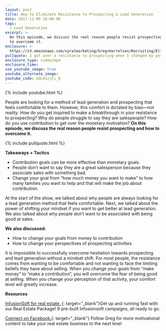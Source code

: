 ```yaml
---
layout: post
title: How to Eliminate Resistance to Prospecting & Lead Generation
date: 2017-11-09 16:08:00
tags:
  - Lead Generation
excerpt: >-
  On this episode, we discuss the real reason people resist prospecting and how
  to overcome it.
enclosure: >-
  https://s3.amazonaws.com/vyralmarketing/Greg+Harrelson/Recruiting/Eliminate+Resistance.mp4
pullquote: I got over a resistance to prospecting when I changed my perspective.
enclosure_type: video/mp4
enclosure_time:
use_youtube_image: true
youtube_alternate_image:
youtube_code: bOLm3zjCi_0
---
```


{% include youtube.html %}

People are looking for a method of lead generation and prospecting that feels comfortable to them. However, this comfort is dictated by bias—not reality. How do you get inspired to make a breakthrough in your resistance to prospecting? Why do people struggle to say they are salespeople? How do you use contribution to get over the monetary motivation? **On this episode, we discuss the real reason people resist prospecting and how to overcome it.**

{% include pullquote.html %}

**Takeaways + Tactics**

* Contribution goals can be more effective than monetary goals.
* People don’t want to say they are a great salesperson because they associate sales with something bad.
* Change your goal from “how much money you want to make” to how many families you want to help and that will make the job about contribution.

At the start of the show, we talked about why people are always looking for a lead generation method that feels comfortable. Next, we talked about the power of shifting your mindset if you want to get better at lead generation. We also talked about why people don’t want to be associated with being good at sales.

**We also discussed:**

* How to change your goals from money to contribution
* How to change your perspectives of prospecting activities

It is impossible to successfully overcome hesitation towards prospecting and lead generation without a mindset shift. For most people, the resistance comes from wanting to be comfortable and not wanting to face the limiting beliefs they have about selling. When you change your goals from “make money” to “make a contribution”, you will overcome the fear of being good at selling. When you change your perception of that activity, your comfort level will greatly increase.

**Resources**

[InfusionSoft for real estate. ](http://www.realestatesalessolutions.com/){: target="_blank"}Get up and running fast with our Real Estate Package! 9 pre-built Infusionsoft campaigns, all ready to go.

[Connect on Facebook.](https://www.facebook.com/gregharrelson?fref=ts){: target="_blank"} Follow Greg for more motivational content to take your real estate business to the next level